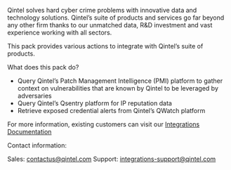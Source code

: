 Qintel solves hard cyber crime problems with innovative data and technology solutions. Qintel’s suite of products and services go far beyond any other firm thanks to our unmatched data, R&D investment and vast experience working with all sectors.

This pack provides various actions to integrate with Qintel’s suite of products.  

What does this pack do?

- Query Qintel’s Patch Management Intelligence (PMI) platform to gather context on vulnerabilities that are known by Qintel to be leveraged by adversaries
- Query Qintel’s Qsentry platform for IP reputation data
- Retrieve exposed credential alerts from Qintel’s QWatch platform 

For more information, existing customers can visit our [Integrations Documentation](https://docs.qintel.com/integrations/overview)

Contact information:

Sales: <contactus@qintel.com>
Support: <integrations-support@qintel.com>
